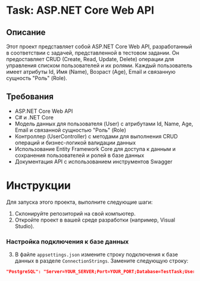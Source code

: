 # Task: ASP.NET Core Web API

## Описание

Этот проект представляет собой ASP.NET Core Web API, разработанный в соответствии с задачей, представленной в тестовом задании. Он предоставляет CRUD (Create, Read, Update, Delete) операции для управления списком пользователей и их ролями. Каждый пользователь имеет атрибуты Id, Имя (Name), Возраст (Age), Email и связанную сущность "Роль" (Role).

## Требования

- ASP.NET Core Web API
- C# и .NET Core
- Модель данных для пользователя (User) с атрибутами Id, Name, Age, Email и связанной сущностью "Роль" (Role)
- Контроллер (UserController) с методами для выполнения CRUD операций и бизнес-логикой валидации данных
- Использование Entity Framework Core для доступа к данным и сохранения пользователей и ролей в базе данных
- Документация API с использованием инструментов Swagger

# Инструкции

Для запуска этого проекта, выполните следующие шаги:

1. Склонируйте репозиторий на свой компьютер.
2. Откройте проект в вашей среде разработки (например, Visual Studio).

### Настройка подключения к базе данных

3. В файле `appsettings.json` измените строку подключения к базе данных в разделе `ConnectionStrings`. Замените следующую строку:

```json
"PostgreSQL": "Server=YOUR_SERVER;Port=YOUR_PORT;Database=TestTask;User Id=postgres;Password=YOUR_PASSWORD;"




